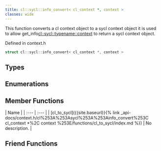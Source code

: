 ```yaml
---
title: cl::sycl::info_convert< cl_context *, context >
classes: wide
---
```



This function converts a cl context object to a sycl context object it is used to allow get_info<cl::sycl::typename::context> to return a sycl context object. 

Defined in context.h

```cpp
struct cl::sycl::info_convert< cl_context *, context >
```

## Types

## Enumerations

## Member Functions

  | Name |
| :--- | :--- |
| [cl\_to\_sycl]({{site.baseurl}}{% link _api-docs/context.h/cl%253A%253Asycl%253A%253Ainfo_convert%253C cl_context *%2C context %253E/functions/cl_to_sycl/index.md %}) | No description. |


## Friend Functions

